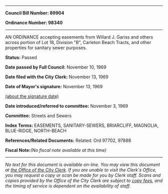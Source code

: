 

********

**Council Bill Number: 89904**
   
**Ordinance Number: 98340**
********

 AN ORDINANCE accepting easements from Willard J. Gariss and others across portion of Lot 18, Division "B", Carleton Beach Tracts, and other properties for sanitary sewer purposes.

**Status:** Passed
   
**Date passed by Full Council:** November 10, 1969
   
**Date filed with the City Clerk:** November 13, 1969
   
**Date of Mayor's signature:** November 13, 1969
   
[(about the signature date)](/~public/approvaldate.htm)
   
   
   
**Date introduced/referred to committee:** November 3, 1969
   
**Committee:** Streets and Sewers
   
   
**Index Terms:** EASEMENTS, SANITARY-SEWERS, BRIARCLIFF, MAGNOLIA, BLUE-RIDGE, NORTH-BEACH

**References/Related Documents:** Related: Ord 97702, 97888

**Fiscal Note:**_(No fiscal note available at this time)_
********

_No text for this document is available on-line. You may view this document at [the Office of the City Clerk](http://www.seattle.gov/leg/clerk/contactUs.htm). If you are unable to visit the Clerk's Office, you may request a copy or scan be made for you by Clerk staff. Scans and copies provided by the Office of the City Clerk are subject to [copy fees](http://clerk.seattle.gov/~public/clerkfees.htm), and the timing of service is dependent on the availability of staff._

